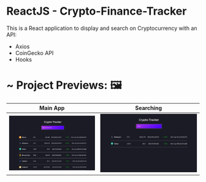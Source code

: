 # ReactJS - Crypto-Finance-Tracker 

This is a React application to display and search on Cryptocurrency with an API:
  - Axios
  - CoinGecko API
  - Hooks


# ~ Project Previews: 🖼️ 

Main App |  Searching |
|:-----------:|:-----------:|
![](1st_preview.png) | ![](2nd_preview.png) |
